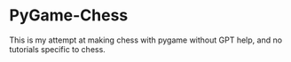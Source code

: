 # PyGame-Chess
This is my attempt at making chess with pygame without GPT help, and no tutorials specific to chess.
